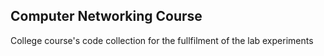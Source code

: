## Computer Networking Course

College course's code collection for the fullfilment of the lab experiments